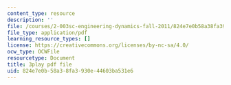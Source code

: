 ```yaml
---
content_type: resource
description: ''
file: /courses/2-003sc-engineering-dynamics-fall-2011/824e7e0b58a38fa3930e44603ba531e6_tm51lwadMOc.pdf
file_type: application/pdf
learning_resource_types: []
license: https://creativecommons.org/licenses/by-nc-sa/4.0/
ocw_type: OCWFile
resourcetype: Document
title: 3play pdf file
uid: 824e7e0b-58a3-8fa3-930e-44603ba531e6
---
```


